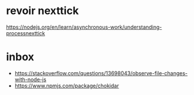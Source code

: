 # revoir nexttick
https://nodejs.org/en/learn/asynchronous-work/understanding-processnexttick

# inbox
- https://stackoverflow.com/questions/13698043/observe-file-changes-with-node-js
- https://www.npmjs.com/package/chokidar